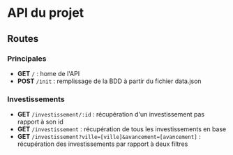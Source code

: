 # API du projet
## Routes
### Principales
- **GET** `/` : home de l'API
- **POST** `/init` : remplissage de la BDD à partir du fichier data.json
### Investissements
- **GET** `/investissement/:id` :  récupération d'un investissement pas rapport à son id
- **GET** `/investissement` : récupération de tous les investissements en base
- **GET** `/investissement?ville=[ville]&avancement=[avancement]` : récupération des investissements par rapport à deux filtres
